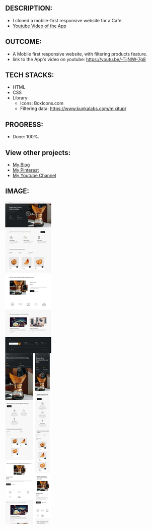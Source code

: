 
## DESCRIPTION:
- I cloned a mobile-first responsive website for a Cafe.
- [Youtube Video of the App](https://youtu.be/-TijNlW-7g8)

## OUTCOME:
- A Mobile first responsive website, with filtering products feature.
- link to the App's video on youtube: https://youtu.be/-TijNlW-7g8

## TECH STACKS:
- HTML
- CSS
- Library: 
    - Icons: BoxIcons.com
    - Filtering data: https://www.kunkalabs.com/mixitup/

## PROGRESS:
- Done: 100%.


## View other projects:
- [My Blog](https://hashnode.com/@marizoo)
- [My Pinterest](https://pin.it/16vGwjy)
- [My Youtube Channel](https://www.youtube.com/channel/UCfkbnM9WvHD3mjecBiGHCBQ/playlists)


## IMAGE:
![Screenshot of the App](./screenshots/css-13-coffee-all-600.jpg)
